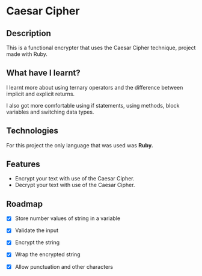 
# Caesar Cipher

## Description
This is a functional encrypter that uses the Caesar Cipher technique, project made with Ruby.


## What have I learnt?

I learnt more about using ternary operators and the difference between implicit and explicit returns. 

I also got more comfortable using if statements, using methods, block variables and switching data types.
## Technologies

For this project the only language that was used was **Ruby.**
## Features

- Encrypt your text with use of the Caesar Cipher.
- Decrypt your text with use of the Caesar Cipher.






## Roadmap

- [x]  Store number values of string in a variable
- [x]  Validate the input
- [x]  Encrypt the string
- [x]  Wrap the encrypted string
- [x]  Allow punctuation and other characters
 
